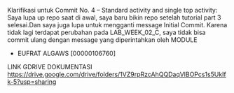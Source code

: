 Klarifikasi untuk Commit No. 4 – Standard activity and single top activity:
Saya lupa up repo saat di awal, saya baru bikin repo setelah tutorial part 3 selesai.Dan saya juga lupa untuk mengganti message Initial Commit.
Karena tidak lagi terdapat perubahan pada LAB_WEEK_02_C, saya tidak bisa commit ulang dengan message yang diperintahkan oleh MODULE 

- EUFRAT ALGAWS [00000106760]

LINK GDRIVE DOKUMENTASI
https://drive.google.com/drive/folders/1VZ9rpRzcAhQQDaqVlBOPcs1s5UkIfk-5?usp=sharing
